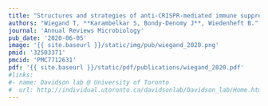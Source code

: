 ```yaml
---
title: "Structures and strategies of anti-CRISPR-mediated immune suppression"
authors: "Wiegand T, **Karambelkar S, Bondy-Denomy J**, Wiedenheft B."
journal: 'Annual Reviews Microbiology'
pub_date: '2020-06-05'
image: '{{ site.baseurl }}/static/img/pub/wiegand_2020.png'
pmid: '32503371'
pmcid: 'PMC7712631'
pdf: '{{ site.baseurl }}/static/pdf/publications/wiegand_2020.pdf'
#links:
#- name: Davidson lab @ University of Toronto
#  url: http://individual.utoronto.ca/davidsonlab/Davidson_lab/Home.html
---
```

